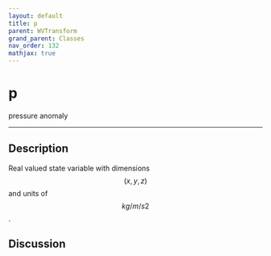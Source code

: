 ```yaml
---
layout: default
title: p
parent: WVTransform
grand_parent: Classes
nav_order: 132
mathjax: true
---
```


#  p

pressure anomaly


---

## Description
Real valued state variable with dimensions $$(x,y,z)$$ and units of $$kg/m/s2$$.

## Discussion

